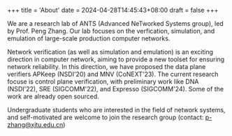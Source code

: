 +++
title = 'About'
date = 2024-04-28T14:45:43+08:00
draft = false
+++

We are a research lab of ANTS (Advanced NeTworked Systems group), led by Prof. Peng Zhang.
Our lab focuses on the verfication, simulation, and emulation of large-scale production computer networks.

Network verification (as well as simulation and emulation) is an exciting direction in computer network, aiming to provide a new toolset for ensuring network reliability. 
In this direction, we have proposed the data plane verifiers APKeep (NSDI'20) and MNV (CoNEXT'23). 
The current research focuse is control plane verification, with preliminary work like DNA (NSDI'22), SRE (SIGCOMM'22), and Expresso (SIGCOMM'24). Some of the work are already open sourced.

Undergraduate students who are interested in the field of network systems, and self-motivated are welcome to join the research group (contact: p-zhang@xjtu.edu.cn)
